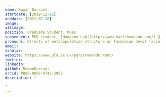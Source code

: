 ```yaml
---
name: Rowan Durrant
startdate: [2019-12-15]
enddate: [2021-07-28]
image: 
altimage: 
position: Graduate Student, MRes
subsequent: PhD student, [Hampson Lab](http://www.katiehampson.com/) @ University of Glasgow
pronouns: Effects of metapopulation structure on Tasmanian devil facial tumour disease spread
email: 
scholar:
website: https://www.gla.ac.uk/pgrs/rowandurrant/
twitter: 
linkedin: 
github: RowanDurrant
orcid: 0000-0002-9742-2052
description: "

"
---
```

